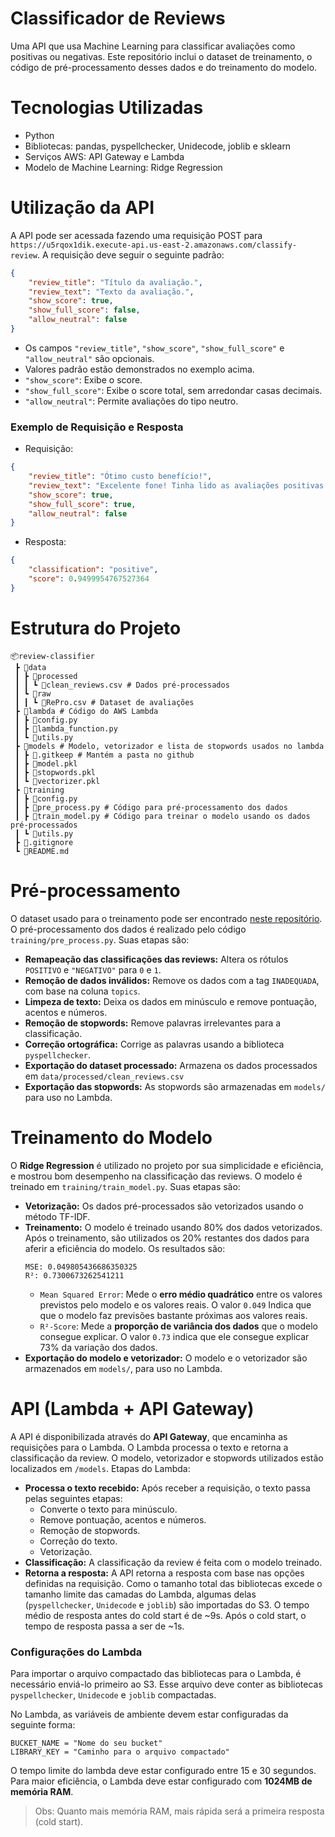 # Classificador de Reviews
Uma API que usa Machine Learning para classificar avaliações como positivas ou negativas.
Este repositório inclui o dataset de treinamento, o código de pré-processamento desses dados e do treinamento do modelo. 

# Tecnologias Utilizadas
- Python
- Bibliotecas: pandas, pyspellchecker, Unidecode, joblib e sklearn
- Serviços AWS: API Gateway e Lambda
- Modelo de Machine Learning: Ridge Regression

# Utilização da API
A API pode ser acessada fazendo uma requisição POST para ``https://u5rqox1dik.execute-api.us-east-2.amazonaws.com/classify-review``.
A requisição deve seguir o seguinte padrão:
```json
{
    "review_title": "Título da avaliação.",
    "review_text": "Texto da avaliação.",
    "show_score": true, 
    "show_full_score": false, 
    "allow_neutral": false
}
```
- Os campos ``"review_title"``, ``"show_score"``, ``"show_full_score"`` e ``"allow_neutral"``  são opcionais.
- Valores padrão estão demonstrados no exemplo acima.
- ``"show_score"``: Exibe o score.
- ``"show_full_score"``: Exibe o score total, sem arredondar casas decimais.
- ``"allow_neutral"``: Permite avaliações do tipo neutro.

### Exemplo de Requisição e Resposta
- Requisição:
```json
{
    "review_title": "Ótimo custo benefício!",
    "review_text": "Excelente fone! Tinha lido as avaliações positivas que me motivaram a comprar e supriu as expectativas. A bateria dura bastante, isola bem o som e a qualidade do áudio é muito boa. A marca não costuma decepcionar.",
    "show_score": true, 
    "show_full_score": true, 
    "allow_neutral": false
}
```
- Resposta:
```json
{
    "classification": "positive",
    "score": 0.9499954767527364
}
```
# Estrutura do Projeto
```
📦review-classifier
 ┣ 📂data
 ┃ ┣ 📂processed
 ┃ ┃ ┗ 📜clean_reviews.csv # Dados pré-processados
 ┃ ┗ 📂raw
 ┃ ┃ ┗ 📜RePro.csv # Dataset de avaliações
 ┣ 📂lambda # Código do AWS Lambda
 ┃ ┣ 📜config.py
 ┃ ┣ 📜lambda_function.py
 ┃ ┗ 📜utils.py
 ┣ 📂models # Modelo, vetorizador e lista de stopwords usados no lambda
 ┃ ┣ 📜.gitkeep # Mantém a pasta no github
 ┃ ┣ 📜model.pkl
 ┃ ┣ 📜stopwords.pkl
 ┃ ┗ 📜vectorizer.pkl
 ┣ 📂training
 ┃ ┣ 📜config.py
 ┃ ┣ 📜pre_process.py # Código para pré-processamento dos dados
 ┃ ┣ 📜train_model.py # Código para treinar o modelo usando os dados pré-processados
 ┃ ┗ 📜utils.py
 ┣ 📜.gitignore
 ┗ 📜README.md
 ```

# Pré-processamento
O dataset usado para o treinamento pode ser encontrado [neste repositório](https://github.com/lucasnil/repro).
O pré-processamento dos dados é realizado pelo código ``training/pre_process.py``.
Suas etapas são:
- **Remapeação das classificações das reviews:** Altera os rótulos ``POSITIVO`` e ``"NEGATIVO"`` para ``0`` e ``1``.
-  **Remoção de dados inválidos:** Remove os dados com a tag ``INADEQUADA``, com base na coluna ``topics``.
- **Limpeza de texto:** Deixa os dados em minúsculo e remove pontuação, acentos e números.
- **Remoção de stopwords:** Remove palavras irrelevantes para a classificação.
- **Correção ortográfica:** Corrige as palavras usando a biblioteca ``pyspellchecker``.
- **Exportação do dataset processado:** Armazena os dados processados em ``data/processed/clean_reviews.csv``
- **Exportação das stopwords:** As stopwords são armazenadas em ``models/`` para uso no Lambda.

# Treinamento do Modelo
O **Ridge Regression** é utilizado no projeto por sua simplicidade e eficiência, e mostrou bom desempenho na classificação das reviews.
O modelo é treinado em ``training/train_model.py``.
Suas etapas são:
- **Vetorização:** Os dados pré-processados são vetorizados usando o método TF-IDF.
- **Treinamento:** O modelo é treinado usando 80% dos dados vetorizados. Após o treinamento, são utilizados os 20% restantes dos dados para aferir a eficiência do modelo.
    Os resultados são:
    ```
    MSE: 0.049805436686350325
    R²: 0.7300673262541211
    ```
    - ``Mean Squared Error``: Mede o **erro médio quadrático** entre os valores previstos pelo modelo e os valores reais. O valor ``0.049`` Indica que que o modelo faz previsões bastante próximas aos valores reais.
    - ``R²-Score``: Mede a **proporção de variância dos dados** que o modelo consegue explicar. O valor ``0.73`` indica que ele consegue explicar 73% da variação dos dados.
- **Exportação do modelo e vetorizador:** O modelo e o vetorizador são armazenados em ``models/``, para uso no Lambda.

# API (Lambda + API Gateway)
A API é disponibilizada através do **API Gateway**, que encaminha as requisições para o Lambda. O Lambda processa o texto e retorna a classificação da review.
O modelo, vetorizador e stopwords utilizados estão localizados em ``/models``.
Etapas do Lambda:
- **Processa o texto recebido:** Após receber a requisição, o texto passa pelas seguintes etapas:
    - Converte o texto para minúsculo.
    - Remove pontuação, acentos e números.
    - Remoção de stopwords.
    - Correção do texto.
    - Vetorização.
- **Classificação:** A classificação da review é feita com o modelo treinado.
- **Retorna a resposta:** A API retorna a resposta com base nas opções definidas na requisição.
Como o tamanho total das bibliotecas excede o tamanho limite das camadas do Lambda, algumas delas (``pyspellchecker``, ``Unidecode`` e ``joblib``) são importadas do S3.
O tempo médio de resposta antes do cold start é de ~9s. Após o cold start, o tempo de resposta passa a ser de ~1s.

### Configurações do Lambda
Para importar o arquivo compactado das bibliotecas para o Lambda, é necessário enviá-lo primeiro ao S3. Esse arquivo deve conter as bibliotecas ``pyspellchecker``, ``Unidecode`` e ``joblib`` compactadas.

No Lambda, as variáveis de ambiente devem estar configuradas da seguinte forma:
```
BUCKET_NAME = "Nome do seu bucket"
LIBRARY_KEY = "Caminho para o arquivo compactado"
```
O tempo limite do lambda deve estar configurado entre 15 e 30 segundos.
Para maior eficiência, o Lambda deve estar configurado com **1024MB de memória RAM**.
> Obs: Quanto mais memória RAM, mais rápida será a primeira resposta (cold start).